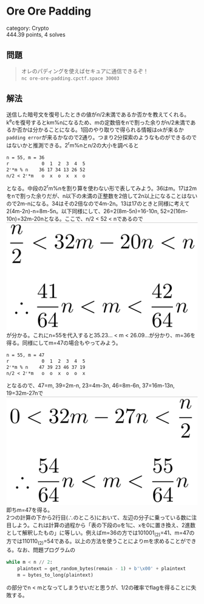 # Ore Ore Padding
category: Crypto  
444.39 points, 4 solves

## 問題
> オレのパディングを使えばセキュアに通信できるぞ！  
> `nc ore-ore-padding.cpctf.space 30003`

## 解法
送信した暗号文を復号したときの値が$n/2$未満であるか否かを教えてくれる。k<sup>e</sup>cを復号するとkm%nになるため、mの定数倍をnで割った余りがn/2未満であるか否かは分かることになる。1回のやり取りで得られる情報は`ok`が来るか`padding error`が来るかなので2通り。つまり2分探索のようなものができるのではないかと推測できる。2<sup>r</sup>m%nとn/2の大小を調べると
```
n = 55, m = 36
r            0  1  2  3  4  5
2ʳ*m % n    36 17 34 13 26 52
n/2 < 2ʳ*m   o  x  o  x  x  o
```
となる。中段の2<sup>r</sup>m%nを割り算を使わない形で表してみよう。36はm。17は2mをnで割った余りだが、n以下の未満の正整数を2倍して2n以上になることはないので2m-nになる。34はその2倍なので4m-2n。13は17のときと同様に考えて2(4m-2n)-n=8m-5n。以下同様にして、26=2(8m-5n)=16-10n, 52=2(16m-10n)=32m-20nとなる。ここで、n/2 < 52 < nであるので  
![数式1](https://github.com/mathphilia/CTFs/blob/main/images/CPCTF22/Ore_Ore_Padding_1.png?raw=true)
が分かる。これにn=55を代入すると35.23… < m < 26.09…が分かり、m=36を得る。同様にしてm=47の場合もやってみよう。
```
n = 55, m = 47
r            0  1  2  3  4  5
2ʳ*m % n    47 39 23 46 37 19
n/2 < 2ʳ*m   o  o  x  o  o  x
```
となるので、47=m, 39=2m-n, 23=4m-3n, 46=8m-6n, 37=16m-13n, 19=32m-27nで  
![数式2](https://github.com/mathphilia/CTFs/blob/main/images/CPCTF22/Ore_Ore_Padding_2.png?raw=true)
即ちm=47を得る。  
2つの計算の下から2行目(∴のところ)において、左辺の分子に乗っている数に注目しよう。これは計算の過程から「表の下段の`o`を1に、`x`を0に置き換え、2進数として解釈したもの」に等しい。例えばm=36の方では101001<sub>(2)</sub>=41、m=47の方では110110<sub>(2)</sub>=54である。以上の方法を使うことによりmを求めることができる。なお、問題プログラムの
```py
while m < n // 2:
    plaintext = get_random_bytes(remain - 1) + b'\x00' + plaintext
    m = bytes_to_long(plaintext)
```
の部分でn < mとなってしまうせいだと思うが、1/2の確率でflagを得ることに失敗する。
